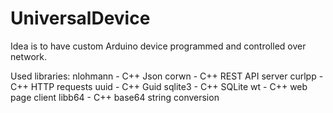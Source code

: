 # UniversalDevice

Idea is to have custom Arduino device programmed and controlled over network.

Used libraries:
nlohmann - C++ Json
corwn - C++ REST API server
curlpp - C++ HTTP requests
uuid - C++ Guid
sqlite3 - C++ SQLite
wt - C++ web page client
libb64 - C++ base64 string conversion

